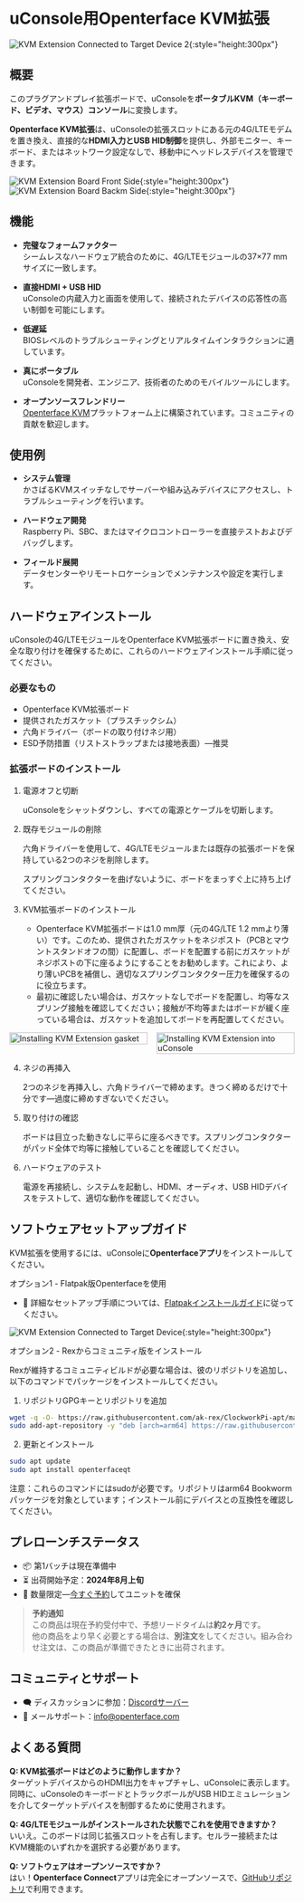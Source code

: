 # uConsole用Openterface KVM拡張

![KVM Extension Connected to Target Device 2](https://assets.openterface.com/images/product/openterface-kvm-uconsole-extension-use-case-2.webp){:style="height:300px"}

## 概要

このプラグアンドプレイ拡張ボードで、uConsoleを**ポータブルKVM（キーボード、ビデオ、マウス）コンソール**に変換します。

**Openterface KVM拡張**は、uConsoleの拡張スロットにある元の4G/LTEモデムを置き換え、直接的な**HDMI入力とUSB HID制御**を提供し、外部モニター、キーボード、またはネットワーク設定なしで、移動中にヘッドレスデバイスを管理できます。

![KVM Extension Board Front Side](https://assets.openterface.com/images/product/openterface-kvm-uconsole-extension.webp){:style="height:300px"}
![KVM Extension Board Backm Side](https://assets.openterface.com/images/product/openterface-kvm-uconsole-extension-back.webp){:style="height:300px"}


## 機能

- **完璧なフォームファクター**  
    シームレスなハードウェア統合のために、4G/LTEモジュールの37×77 mmサイズに一致します。

- **直接HDMI + USB HID**  
    uConsoleの内蔵入力と画面を使用して、接続されたデバイスの応答性の高い制御を可能にします。

- **低遅延**  
    BIOSレベルのトラブルシューティングとリアルタイムインタラクションに適しています。

- **真にポータブル**  
    uConsoleを開発者、エンジニア、技術者のためのモバイルツールにします。

- **オープンソースフレンドリー**  
    [Openterface KVM](https://github.com/techxArtisanStudio/openterface_qt)プラットフォーム上に構築されています。コミュニティの貢献を歓迎します。


## 使用例

- **システム管理**  
    かさばるKVMスイッチなしでサーバーや組み込みデバイスにアクセスし、トラブルシューティングを行います。

- **ハードウェア開発**  
    Raspberry Pi、SBC、またはマイクロコントローラーを直接テストおよびデバッグします。

- **フィールド展開**  
    データセンターやリモートロケーションでメンテナンスや設定を実行します。


## ハードウェアインストール

uConsoleの4G/LTEモジュールをOpenterface KVM拡張ボードに置き換え、安全な取り付けを確保するために、これらのハードウェアインストール手順に従ってください。

### 必要なもの

- Openterface KVM拡張ボード
- 提供されたガスケット（プラスチックシム） 
- 六角ドライバー（ボードの取り付けネジ用）
- ESD予防措置（リストストラップまたは接地表面）—推奨

### 拡張ボードのインストール

1. 電源オフと切断

    uConsoleをシャットダウンし、すべての電源とケーブルを切断します。

2. 既存モジュールの削除

    六角ドライバーを使用して、4G/LTEモジュールまたは既存の拡張ボードを保持している2つのネジを削除します。

    スプリングコンタクターを曲げないように、ボードをまっすぐ上に持ち上げてください。

3. KVM拡張ボードのインストール

    - Openterface KVM拡張ボードは1.0 mm厚（元の4G/LTE 1.2 mmより薄い）です。このため、提供されたガスケットをネジポスト（PCBとマウントスタンドオフの間）に配置し、ボードを配置する前にガスケットがネジポストの下に座るようにすることをお勧めします。これにより、より薄いPCBを補償し、適切なスプリングコンタクター圧力を確保するのに役立ちます。
    - 最初に確認したい場合は、ガスケットなしでボードを配置し、均等なスプリング接触を確認してください；接触が不均等またはボードが緩く座っている場合は、ガスケットを追加してボードを再配置してください。

<div style="display:flex;gap:1rem;align-items:flex-start;flex-wrap:wrap">
    <div style="flex:1;min-width:200px">
        <img src="https://assets.openterface.com/images/product/openterface-kvm-uconsole-extension-gasket-1.webp" alt="Installing KVM Extension gasket" style="max-height:300px;width:100%;height:auto;object-fit:contain" />
    </div>
    <div style="flex:1;min-width:200px">
        <img src="https://assets.openterface.com/images/product/openterface-kvm-uconsole-extension-install-1.webp" alt="Installing KVM Extension into uConsole" style="max-height:300px;width:100%;height:auto;object-fit:contain" />
    </div>
</div>

4. ネジの再挿入

    2つのネジを再挿入し、六角ドライバーで締めます。きつく締めるだけで十分です—過度に締めすぎないでください。

5. 取り付けの確認

    ボードは目立った動きなしに平らに座るべきです。スプリングコンタクターがパッド全体で均等に接触していることを確認してください。

6. ハードウェアのテスト

    電源を再接続し、システムを起動し、HDMI、オーディオ、USB HIDデバイスをテストして、適切な動作を確認してください。

## ソフトウェアセットアップガイド

KVM拡張を使用するには、uConsoleに**Openterfaceアプリ**をインストールしてください。

オプション1 - Flatpak版Openterfaceを使用
- 📖 詳細なセットアップ手順については、[Flatpakインストールガイド](https://github.com/TechxArtisanStudio/Openterface_QT/blob/main/doc/flatpak_installation.md)に従ってください。

![KVM Extension Connected to Target Device](https://assets.openterface.com/images/product/openterface-kvm-uconsole-extension-use-case-1c.webp){:style="height:300px"}

オプション2 - Rexからコミュニティ版をインストール

Rexが維持するコミュニティビルドが必要な場合は、彼のリポジトリを追加し、以下のコマンドでパッケージをインストールしてください。

1. リポジトリGPGキーとリポジトリを追加

```bash
wget -q -O- https://raw.githubusercontent.com/ak-rex/ClockworkPi-apt/main/bookworm/KEY.gpg | gpg --dearmor | sudo tee /etc/apt/trusted.gpg.d/ak-rex.gpg
sudo add-apt-repository -y "deb [arch=arm64] https://raw.githubusercontent.com/ak-rex/ClockworkPi-apt/main/bookworm stable main"
```

2. 更新とインストール

```bash
sudo apt update
sudo apt install openterfaceqt
```

注意：これらのコマンドにはsudoが必要です。リポジトリはarm64 Bookwormパッケージを対象としています；インストール前にデバイスとの互換性を確認してください。

## プレローンチステータス

- 📦 第1バッチは現在準備中  
- ⏳ 出荷開始予定：**2024年8月上旬**  
- 🛒 数量限定—[今すぐ予約](https://shop.techxartisan.com/products/openterface-kvm-ext-for-uconsole)してユニットを確保

> **予約通知**  
> この商品は現在予約受付中で、予想リードタイムは**約2ヶ月**です。  
> 他の商品をより早く必要とする場合は、**別注文**をしてください。組み合わせ注文は、この商品が準備できたときに出荷されます。

## コミュニティとサポート

- 🗨️ ディスカッションに参加：[Discordサーバー](https://discord.gg/ruAD9kcYbq)  
- 📧 メールサポート：[info@openterface.com](mailto:info@openterface.com)


## よくある質問

**Q: KVM拡張ボードはどのように動作しますか？**  
ターゲットデバイスからのHDMI出力をキャプチャし、uConsoleに表示します。同時に、uConsoleのキーボードとトラックボールがUSB HIDエミュレーションを介してターゲットデバイスを制御するために使用されます。

**Q: 4G/LTEモジュールがインストールされた状態でこれを使用できますか？**  
いいえ。このボードは同じ拡張スロットを占有します。セルラー接続またはKVM機能のいずれかを選択する必要があります。

**Q: ソフトウェアはオープンソースですか？**  
はい！**Openterface Connect**アプリは完全にオープンソースで、[GitHubリポジトリ](https://github.com/TechxArtisanStudio/Openterface_QT)で利用できます。
